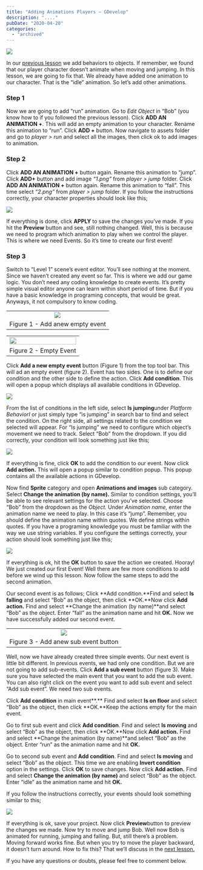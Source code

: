 ```yaml
---
title: "Adding Animations Players – GDevelop"
description: "...."
pubDate: "2020-04-20"
categories: 
  - "archived"
---
```


[![](/images/14.%2Badd-animation.PNG)](https://1.bp.blogspot.com/-pcOOX_4nRAU/Xp4DFto3MbI/AAAAAAAALIc/75HpCP3gF68u2QV-02aU1H8DthWfvXVeACLcBGAsYHQ/s1600/14.%2Badd-animation.PNG)

  
  

In our [previous lesson](https://www.buddhilive.com/2020/04/lets-add-behaviors-to-game-objects.html) we add behaviors to objects. If remember, we found that our player character doesn’t animate when moving and jumping. In this lesson, we are going to fix that. We already have added one animation to our character. That is the “idle” animation. So let’s add other animations.

### Step 1

Now we are going to add “run” animation. Go to _Edit Object_ in “Bob” (you know how to if you followed the previous lesson). Click **ADD AN ANIMATION +**. This will add an empty animation to your character. Rename this animation to “run”. Click **ADD +** button. Now navigate to assets folder and go to _player > run_ and select all the images, then click ok to add images to animation. 

### Step 2

Click **ADD AN ANIMATION +** button again. Rename this animation to “jump”. Click **ADD+** button and add image _“1.png”_ from _player > jump_ folder. Click **ADD AN ANIMATION +** button again. Rename this animation to “fall”. This time select _“2.png”_ from _player > jump_ folder. If you follow the instructions correctly, your character properties should look like this;

  

[![](/images/15.%2Badd%2Banimation.PNG)](https://1.bp.blogspot.com/-CPKhIBesphY/Xp4EUQ32jAI/AAAAAAAALIw/peIeVsUVKf0giLqWwNuofDYpT-99rKZGwCLcBGAsYHQ/s1600/15.%2Badd%2Banimation.PNG)

  

  

If everything is done, click **APPLY** to save the changes you’ve made. If you hit the **Preview** button and see, still nothing changed. Well, this is because we need to program which animation to play when we control the player. This is where we need Events. So it’s time to create our first event!

### Step 3

Switch to “Level 1” scene’s event editor. You’ll see nothing at the moment. Since we haven’t created any event so far. This is where we add our game logic. You don’t need any coding knowledge to create events. It’s pretty simple visual editor anyone can learn within short period of time. But if you have a basic knowledge in programing concepts, that would be great. Anyways, it not compulsory to know coding.  
  

<table align="center" cellpadding="0" cellspacing="0" style="margin-left: auto; margin-right: auto; text-align: center;"><tbody><tr><td style="text-align: center;"><a href="https://1.bp.blogspot.com/-_t55a2iXed8/Xp4ElV17zSI/AAAAAAAALI4/Tl7DRMy4e_csHjd2nbmAL38tig4tTHt_wCLcBGAsYHQ/s1600/16.%2Badd-new-event.PNG" style="margin-left: auto; margin-right: auto;"><img border="0" data-original-height="49" data-original-width="42" src="images/16.%2Badd-new-event.PNG"></a></td></tr><tr><td style="text-align: center;">Figure 1 - Add anew empty event</td></tr></tbody></table>

  

<table align="center" cellpadding="0" cellspacing="0" style="margin-left: auto; margin-right: auto; text-align: center;"><tbody><tr><td style="text-align: center;"><a href="https://1.bp.blogspot.com/-B_ZD_2uxLeI/Xp4E4ogYYjI/AAAAAAAALJA/94rvlgDLTikrAGikNcDhQ6jaFpyfhuRGwCLcBGAsYHQ/s1600/17.empty-event.PNG"><img border="0" data-original-height="77" data-original-width="1354" src="images/17.empty-event.PNG" style="height: auto; width: 100%;"></a></td></tr><tr><td style="text-align: center;">Figure 2 - Empty Event</td></tr></tbody></table>

Click **Add a new empty event** button (Figure 1) from the top tool bar. This will ad an empty event (figure 2). Event has two sides. One is to define our condition and the other side to define the action. Click **Add condition**. This will open a popup which displays all available conditions in GDevelop.  
  

[![](/images/18.add-conditions.PNG)](https://1.bp.blogspot.com/-OyIeY7aiy_o/Xp4FP8_MBaI/AAAAAAAALJI/NTnbw9Z4Y14nPzZcQXwOWiCrPdlitr1BwCLcBGAsYHQ/s1600/18.add-conditions.PNG)

  

  

From the list of conditions in the left side, select **Is jumping**under _Platform BehaviorI_ or just simply type “is jumping” in search bar to find and select the condition. On the right side, all settings related to the condition we selected will appear. For “Is jumping” we need to configure which object’s movement we need to track. Select “Bob” from the dropdown. If you did correctly, your condition will look something just like this;  
  

[![](/images/24.%2Bjumping.PNG)](https://1.bp.blogspot.com/-0xyN4ru6jNg/Xp4GjHsiglI/AAAAAAAALJg/8Uo2VPpLOY0uo_wvRv1aQc8DcIVuOy7HwCEwYBhgLKs0DAL1OcqyUtlQ6ylpqUj41JEZQfdo9MTDOkqTk7HW_J1VI5XmfPCHl8QhdPAO779Aa2hP1-tgIZs8KqNmU7wUZ5ebmBus2d7NUfgIyjSnioBuivVl149PZH_ji6nsV0HpI7zgNWISGKNI3j_O_LZ6GQzqjy0tLsIVgNtrA5X1X-EyPUBvw1nWo5_oSy5S7CzjHJCW3oVZB2QpSr2waSoqBzlvTPZUxED0-e2POJWO_h_BRO9U6XbUFHAY9rUER-RdyC65P3sdy1pbE77i3GlQRosYuhKapxHWbJEaF5gTyANb6KZoGdZZqfUZ4dUEtyobaPN6Pn_0fSEuJNkb0N0J31mLSbi8ExVIe13-2Wbf7Xv1XbBoTuEBCdihzp8ITRRG-xhlYSjZrDW6PgI3hrfbLX7awvdjAb9LMos3uH-K9K-nP7CBtZ2UnitWrg0YlXweLbypDFVUDKTMd9xTWakMTfWrUH0wnCAefj3G335vYWOCQpPL-1T3pXVh2kb8MA6hI_ELDMWhi9cwOdValI6VQ79Qkuql4MFW4_woG2VZSFLhLnnssXASIv063WUj9Q4Ielq0fjuz9tQk2taDJGGZ5QaGOnns4kszTZYHi2kEwhZL49AU/s1600/24.%2Bjumping.PNG)

  

If everything is fine, click **OK** to add the condition to our event. Now click **Add action.** This will open a popup similar to condition popup. This popup contains all the available actions in GDevelop.

  

Now find **Sprite** category and open **Animations and images** sub category. Select **Change the animation (by name).** Similar to condition settings, you’ll be able to see relevant settings for the action you’ve selected. Choose “Bob” from the dropdown as the _Object._ Under _Animation name,_ enter the animation name we need to play. In this case it’s “jump”. Remember, you should define the animation name within quotes. We define strings within quotes. If you have a programing knowledge you must be familiar with the way we use string variables. If you configure the settings correctly, your action should look something just like this;

  

[![](/images/25.%2Bjump-animation.PNG)](https://1.bp.blogspot.com/-_INq91gdUks/Xp4HDw-i_BI/AAAAAAAALJo/zTjgTMgdINQn4mc8ODbOd4wMNZekOrqmwCLcBGAsYHQ/s1600/25.%2Bjump-animation.PNG)

  

If everything is ok, hit the **OK** button to save the action we created. Hooray! We just created our first Event! Well there are few more conditions to add before we wind up this lesson. Now follow the same steps to add the second animation.  
  

Our second event is as follows; Click **Add condition.**Find and select **Is falling** and select “Bob” as the object, then click **OK.**Now click **Add action.** Find and select **Change the animation (by name)**and select “Bob” as the object. Enter “fall” as the animation name and hit **OK.** Now we have successfully added our second event.  
  

<table align="center" cellpadding="0" cellspacing="0" style="margin-left: auto; margin-right: auto; text-align: center;"><tbody><tr><td style="text-align: center;"><a href="https://1.bp.blogspot.com/-cxYlcpn3jng/Xp4Ha6ZSrdI/AAAAAAAALJw/HieSRasmk-EI44DdRV6UR1FTVNV18ouTgCLcBGAsYHQ/s1600/23.sub-event-button.PNG" style="margin-left: auto; margin-right: auto;"><img border="0" data-original-height="41" data-original-width="39" src="images/23.sub-event-button.PNG"></a></td></tr><tr><td style="text-align: center;">Figure 3 - Add anew sub event button</td></tr></tbody></table>

Well, now we have already created three simple events. Our next event is little bit different. In previous events, we had only one condition. But we are not going to add sub-events. Click **Add a sub event** button (figure 3). Make sure you have selected the main event that you want to add the sub event. You can also right click on the event you want to add sub event and select “Add sub event”. We need two sub events.  
  

Click **Add condition** in main event**.** Find and select **Is on floor** and select “Bob” as the object, then click **OK.**Keep the actions empty for the main event.  
  

Go to first sub event and click **Add condition**. Find and select **Is moving** and select “Bob” as the object, then click **OK.**Now click **Add action.** Find and select **Change the animation (by name)**and select “Bob” as the object. Enter “run” as the animation name and hit **OK.**  

Go to second sub event and **Add condition**. Find and select **Is moving** and select “Bob” as the object. This time we are enabling **Invert condition** option in the settings. Click **OK** to save changes. Now click **Add action.** Find and select **Change the animation (by name)** and select “Bob” as the object. Enter “idle” as the animation name and hit **OK.**  

If you follow the instructions correctly, your events should look something similar to this;

  

[![](/images/22.all-conditions.PNG)](https://1.bp.blogspot.com/-lSzS-EAHREQ/Xp4HpxwO7uI/AAAAAAAALJ0/GkHbQ34XJAEKQUONQN_wrsVaKFxUFZTKQCLcBGAsYHQ/s1600/22.all-conditions.PNG)

  

If everything is ok, save your project. Now click **Preview**button to preview the changes we made. Now try to move and jump Bob. Well now Bob is animated for running, jumping and falling. But, still there’s a problem. Moving forward works fine. But when you try to move the player backward, it doesn’t turn around. How to fix this? That we’ll discuss in the [next lesson.](https://www.buddhilive.com/2020/04/flipping-objects-in-gdevelop.html)  
  

If you have any questions or doubts, please feel free to comment below.
